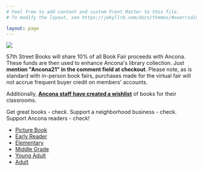 ```yaml
---
# Feel free to add content and custom Front Matter to this file.
# To modify the layout, see https://jekyllrb.com/docs/themes/#overriding-theme-defaults

layout: page
---
```


<div class="homepage" markdown="1">
<img src="{{ site.baseurl }}/assets/img/ancona.png" class="logo">

57th Street Books will share 10% of all Book Fair proceeds with Ancona. These funds are then used to enhance Ancona's library collection. Just **mention "Ancona21" in the comment field at checkout**. Please note, as is standard with in-person book fairs, purchases made for the virtual fair will not accrue frequent buyer credit on members' accounts.
 
Additionally, **[Ancona staff have created a wishlist](https://www.semcoop.com/wishlist/1917)** of books for their classrooms.

Get great books - check.  Support a neighborhood business - check.  Support Ancona readers - check! 

- [Picture Book](picture_book.markdown)
- [Early Reader](early_reader.markdown)
- [Elementary](elementary.markdown)
- [Middle Grade](middle_grade.markdown)
- [Young Adult](young_adult.markdown)
- [Adult](adult.markdown)
</div>

